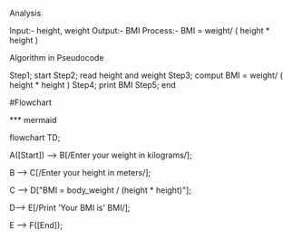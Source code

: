 Analysis 

Input:- height, weight
Output:- BMI
Process:- BMI = weight/ ( height * height )

Algorithm in Pseudocode

Step1; start
Step2; read height and weight
Step3; comput BMI = weight/ ( height * height )
Step4; print BMI
Step5; end

#Flowchart

*** mermaid


flowchart TD;

A([Start]) --> B[/Enter your weight in kilograms/];

B --> C[/Enter your height in meters/];

C --> D["BMI = body_weight / (height * height)"];

D--> E[/Print 'Your BMI is' BMI/];

E --> F([End]);


